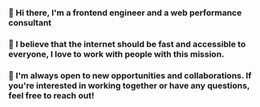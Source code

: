 ### 👋 Hi there, I'm a frontend engineer and a web performance consultant 
### 🚀 I believe that the internet should be fast and accessible to everyone, I love to work with people with this mission. 
### 🤝 I'm always open to new opportunities and collaborations. If you're interested in working together or have any questions, feel free to reach out!
